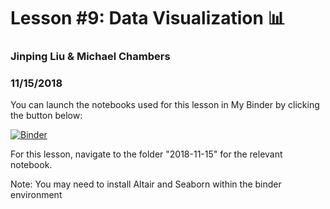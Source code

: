 # Lesson #9: Data Visualization :bar_chart:
### Jinping Liu & Michael Chambers
### 11/15/2018

You can launch the notebooks used for this lesson in My Binder by clicking the button below:

[![Binder](https://mybinder.org/badge.svg)](https://mybinder.org/v2/gh/marskar/biof309_fall2018/master)

For this lesson, navigate to the folder "2018-11-15" for the relevant notebook.

Note: You may need to install Altair and Seaborn within the binder environment
